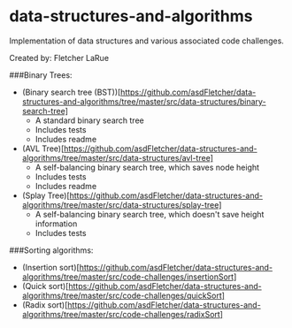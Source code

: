 # data-structures-and-algorithms
Implementation of data structures and various associated code challenges.

Created by: Fletcher LaRue

###Binary Trees:

- (Binary search tree (BST))[https://github.com/asdFletcher/data-structures-and-algorithms/tree/master/src/data-structures/binary-search-tree]
  - A standard binary search tree
  - Includes tests
  - Includes readme
- (AVL Tree)[https://github.com/asdFletcher/data-structures-and-algorithms/tree/master/src/data-structures/avl-tree]
  - A self-balancing binary search tree, which saves node height
  - Includes tests
  - Includes readme
- (Splay Tree)[https://github.com/asdFletcher/data-structures-and-algorithms/tree/master/src/data-structures/splay-tree]
  - A self-balancing binary search tree, which doesn't save height information
  - Includes tests

###Sorting algorithms:
- (Insertion sort)[https://github.com/asdFletcher/data-structures-and-algorithms/tree/master/src/code-challenges/insertionSort]
- (Quick sort)[https://github.com/asdFletcher/data-structures-and-algorithms/tree/master/src/code-challenges/quickSort]
- (Radix sort)[https://github.com/asdFletcher/data-structures-and-algorithms/tree/master/src/code-challenges/radixSort]



